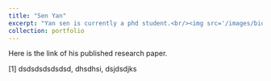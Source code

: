 ```yaml
---
title: "Sen Yan"
excerpt: "Yan sen is currently a phd student.<br/><img src='/images/bio-photo.jpg'>"
collection: portfolio
---
```


Here is the link of his published research paper.

[1] dsdsdsdsdsdsd, dhsdhsi, dsjdsdjks
